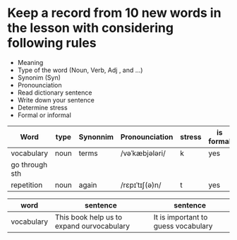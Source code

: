 # Keep a record from 10 new words in the lesson with considering following rules

- Meaning
- Type of the word (Noun, Verb, Adj , and ...)
- Synonim (Syn)
- Pronounciation
- Read dictionary sentence
- Write down your sentence
- Determine stress
- Formal or informal

| Word          | type          | Synonnim| Pronounciation  | stress    | is formal |
| ------------- |---------------| -----   | --------------- | --------- | --------- |
| vocabulary    | noun          | terms   |/vəˈkæbjələri/   |   k       |    yes    |
| go through sth|               |         |                 |           |           |
| repetition    | noun          |   again | /rɛpɪˈtɪʃ(ə)n/  |     t     |     yes   |

| word          | sentence                                  | sentence                            |
| ---------     | ---------------------------------------   | ---------------------------------   |
| vocabulary    | This book help us to expand ourvocabulary | It is important to guess vocabulary |
